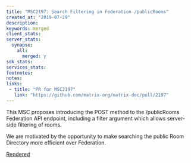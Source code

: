 ```yaml
---
title: "MSC2197: Search Filtering in Federation /publicRooms"
created_at: "2019-07-29"
description:
keywords: merged
client_stats:
server_stats:
  synapse:
    all:
      merged: y
sdk_stats:
services_stats:
footnotes:
notes:
links:
 - title: "PR for MSC2197"
   link: "https://github.com/matrix-org/matrix-doc/pull/2197"
---
```

This MSC proposes introducing the POST method to the /publicRooms Federation API endpoint, including a filter argument which allows server-side filtering of rooms.

We are motivated by the opportunity to make searching the public Room Directory more efficient over Federation.

[Rendered](https://github.com/reivilibre/matrix-doc/blob/rei/msc_filter_over_fed/proposals/2197-search_filter_in_federation_publicrooms.md)
